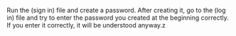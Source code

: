 Run the (sign in) file and create a password. After creating it, go to the (log in) file and try to enter the password you created at the beginning correctly. If you enter it correctly, it will be understood anyway.z
